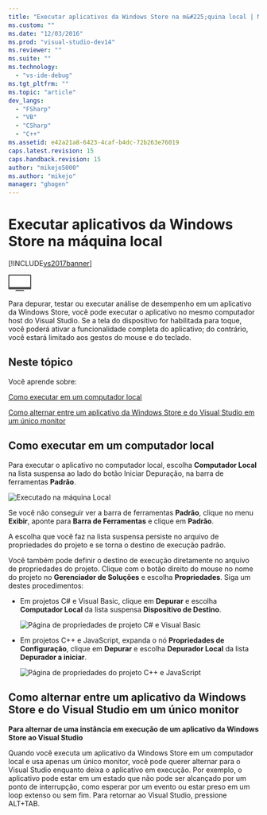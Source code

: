 ```yaml
---
title: "Executar aplicativos da Windows Store na m&#225;quina local | Microsoft Docs"
ms.custom: ""
ms.date: "12/03/2016"
ms.prod: "visual-studio-dev14"
ms.reviewer: ""
ms.suite: ""
ms.technology: 
  - "vs-ide-debug"
ms.tgt_pltfrm: ""
ms.topic: "article"
dev_langs: 
  - "FSharp"
  - "VB"
  - "CSharp"
  - "C++"
ms.assetid: e42a21a8-6423-4caf-b4dc-72b263e76019
caps.latest.revision: 15
caps.handback.revision: 15
author: "mikejo5000"
ms.author: "mikejo"
manager: "ghogen"
---
```

# Executar aplicativos da Windows Store na m&#225;quina local
[!INCLUDE[vs2017banner](../code-quality/includes/vs2017banner.md)]

![Applies to Windows only](../debugger/media/windows_only_content.png "windows\_only\_content")  
  
 Para depurar, testar ou executar análise de desempenho em um aplicativo da Windows Store, você pode executar o aplicativo no mesmo computador host do Visual Studio.  Se a tela do dispositivo for habilitada para toque, você poderá ativar a funcionalidade completa do aplicativo; do contrário, você estará limitado aos gestos do mouse e do teclado.  
  
##  <a name="BKMK_In_this_topic"></a> Neste tópico  
 Você aprende sobre:  
  
 [Como executar em um computador local](#BKMK_How_to_run_on_a_local_machine)  
  
 [Como alternar entre um aplicativo da Windows Store e do Visual Studio em um único monitor](#BKMK_How_to_switch_between_a_Windows_Store_app_and_Visual_Studio_on_a_single_monitor)  
  
##  <a name="BKMK_How_to_run_on_a_local_machine"></a> Como executar em um computador local  
 Para executar o aplicativo no computador local, escolha **Computador Local** na lista suspensa ao lado do botão Iniciar Depuração, na barra de ferramentas **Padrão**.  
  
 ![Executado na máquina Local](../debugger/media/vsrun_f5_local.png "VSRUN\_F5\_Local")  
  
 Se você não conseguir ver a barra de ferramentas **Padrão**, clique no menu **Exibir**, aponte para **Barra de Ferramentas** e clique em **Padrão**.  
  
 A escolha que você faz na lista suspensa persiste no arquivo de propriedades do projeto e se torna o destino de execução padrão.  
  
 Você também pode definir o destino de execução diretamente no arquivo de propriedades do projeto.  Clique com o botão direito do mouse no nome do projeto no **Gerenciador de Soluções** e escolha **Propriedades**.  Siga um destes procedimentos:  
  
-   Em projetos C\# e Visual Basic, clique em **Depurar** e escolha **Computador Local** da lista suspensa **Dispositivo de Destino**.  
  
     ![Página de propriedades de projeto C&#35; e Visual Basic](../debugger/media/vsrun_cs_vb_projprop_local.png "VSRUN\_CS\_VB\_ProjProp\_Local")  
  
-   Em projetos C\+\+ e JavaScript, expanda o nó **Propriedades de Configuração**, clique em **Depurar** e escolha **Depurador Local** da lista **Depurador a iniciar**.  
  
     ![Página de propriedades do projeto C&#43;&#43; e JavaScript](../debugger/media/vsrun_cpp_js_projprop_local.png "VSRUN\_CPP\_JS\_ProjProp\_Local")  
  
##  <a name="BKMK_How_to_switch_between_a_Windows_Store_app_and_Visual_Studio_on_a_single_monitor"></a> Como alternar entre um aplicativo da Windows Store e do Visual Studio em um único monitor  
 **Para alternar de uma instância em execução de um aplicativo da Windows Store ao Visual Studio**  
  
 Quando você executa um aplicativo da Windows Store em um computador local e usa apenas um único monitor, você pode querer alternar para o Visual Studio enquanto deixa o aplicativo em execução.  Por exemplo, o aplicativo pode estar em um estado que não pode ser alcançado por um ponto de interrupção, como esperar por um evento ou estar preso em um loop extenso ou sem fim.  Para retornar ao Visual Studio, pressione ALT\+TAB.